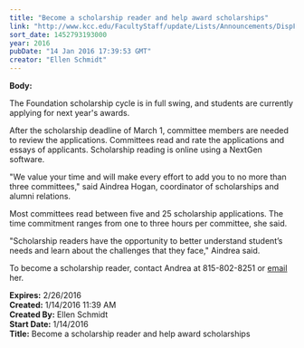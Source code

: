 ```yaml
---
title: "Become a scholarship reader and help award scholarships"
link: "http://www.kcc.edu/FacultyStaff/update/Lists/Announcements/DispForm.aspx?ID=2140"
sort_date: 1452793193000
year: 2016
pubDate: "14 Jan 2016 17:39:53 GMT"
creator: "Ellen Schmidt"
---
```


<div><b>Body:</b> <div class="ExternalClassE2D5DD5EDB5A411AB5D0896F1E142CAA"><p>​The Foundation scholarship cycle is in full swing, and students are currently applying for next year's awards.</p>
<p>After the scholarship deadline of March 1, committee members are needed to review the applications. Committees read and rate the applications and essays of applicants. Scholarship reading is online using a NextGen software.</p>
<p>&quot;We value your time and will make every effort to add you to no more than three committees,&quot; said Aindrea Hogan, coordinator of scholarships and alumni relations. </p>
<p>Most committees read between five and 25 scholarship applications. The time commitment ranges from one to three hours per committee, she said.</p>
<p>&quot;Scholarship readers have the opportunity to better understand student’s needs and learn about the challenges that they face,&quot; Aindrea said.</p>
<p>To become a scholarship reader, contact Andrea at 815-802-8251 or <a href="mailto:ahogan@kcc.edu">email</a> her.<br /></p></div></div>
<div><b>Expires:</b> 2/26/2016</div>
<div><b>Created:</b> 1/14/2016 11:39 AM</div>
<div><b>Created By:</b> Ellen Schmidt</div>
<div><b>Start Date:</b> 1/14/2016</div>
<div><b>Title:</b> Become a scholarship reader and help award scholarships</div>
